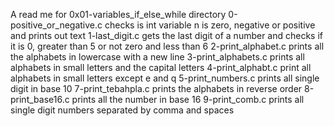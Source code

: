 A read me for 0x01-variables_if_else_while directory
0-positive_or_negative.c checks is int variable n is zero, negative or positive and prints out text
1-last_digit.c gets the last digit of a number and checks if it is 0, greater than 5 or not zero and less than 6
2-print_alphabet.c prints all the alphabets in lowercase with a new line
3-print_alphabets.c prints all alphabets in small letters and the capital letters
4-print_alphabt.c print all alphabets in small letters except e and q
5-print_numbers.c prints all single digit in base 10
7-print_tebahpla.c prints the alphabets in reverse order
8-print_base16.c prints all the number in base 16
9-print_comb.c prints all single digit numbers separated by comma and spaces
